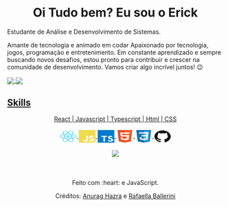<div>
  
  <h1 align="center">
    Oi Tudo bem? Eu sou o Erick
<!--     <a href="https://www.linkedin.com/in/crystyanno-souza/"> 😃️</a> -->
  </h1>
  
  <p>
    Estudante de Análise e Desenvolvimento de Sistemas. 
  
  <p>
    Amante de tecnologia e animado em codar
    Apaixonado por tecnologia, jogos, programação e entretenimento. Em constante aprendizado e sempre buscando novos desafios, estou pronto para contribuir e crescer na comunidade de desenvolvimento. Vamos criar algo incrível juntos! 😉️
  </p>
   
</div>

<div>
  <a href="https://github.com/erickzz">
    <img align="center" height="200em" src="https://github-readme-stats-mu-three-31.vercel.app/api?username=erickzz&show_icons=true&theme=dracula&hide_border=true&count_private=true&include_all_commits=true&hide=contribs"/>
  <img align="center" height="200em" src="https://github-readme-stats-mu-three-31.vercel.app/api/top-langs/?username=erickzz&border_radius=false&show_icons=true&theme=dracula&hide_border=true&count_private=true&include_all_commits=true&hide=contribs"/>
</div>

<h2> Skills </h2>

<div align="center">
  React | Javascript |  Typescript | Html | CSS
</div>


<div align="center" valign="top"><br>
  <img align="center" alt="React" height="30" width="40" src="https://raw.githubusercontent.com/devicons/devicon/master/icons/react/react-original.svg">
  <img align="center" alt="Js" height="30" width="40" src="https://raw.githubusercontent.com/devicons/devicon/master/icons/javascript/javascript-plain.svg">
    <img align="center" alt="Rafa-Ts" height="30" width="40" src="https://raw.githubusercontent.com/devicons/devicon/master/icons/typescript/typescript-plain.svg">
  <img align="center" alt="HTML" height="30" width="40" src="https://raw.githubusercontent.com/devicons/devicon/master/icons/html5/html5-original.svg">
  <img align="center" alt="CSS" height="30" width="40" src="https://raw.githubusercontent.com/devicons/devicon/master/icons/css3/css3-original.svg">
  <img align="center" alt="git" height="30" width="40" src="https://raw.githubusercontent.com/devicons/devicon/master/icons/github/github-original.svg">
  </div><br>

<div align="center">
<!--  <a href="https://www.instagram.com/crystyanno/" target="_blank"><img src="https://img.shields.io/badge/-Instagram-%23E4405F?style=for-the-badge&logo=instagram&logoColor=white" target="_blank"></a> -->
<!--   <a href="https://www.linkedin.com/in/crystyanno-souza/" target="_blank"><img src="https://img.shields.io/badge/-LinkedIn-%230077B5?style=for-the-badge&logo=linkedin&logoColor=white" target="_blank"></a>  -->
  <a href="mailto:erick.reis2@gmail.com"><img src="https://img.shields.io/badge/-Gmail-%23333?style=for-the-badge&logo=gmail&logoColor=white" target="_blank"></a>
</div>

<div align="center">

  <!--![Snake animation](https://github.com/Crystyanno/Crystyanno/blob/output/github-contribution-grid-snake.svg)-->
  
</div>
<br><br>
<div align="center">
  <p>Feito com :heart: e JavaScript.</p>
  <p>Créditos: <a href="https://github.com/anuraghazra/github-readme-stats">Anurag Hazra</a> e <a href="https://github.com/rafaballerini">Rafaella Ballerini</a></p>
</div>
